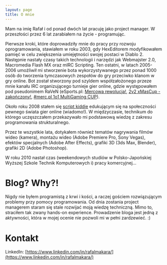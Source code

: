 ```yaml
---
layout: page
title: O mnie
---
```


Mam na imię Rafał i od ponad dwóch lat pracuję jako project manager. W przeszłości przez 6 lat zarabiałem na życie - programując.

Pierwsze kroki, które doprowadziły mnie do pracy przy rozwoju oprogramowania, stawiałem w roku 2003, gdy HexEditorem modyfikowałem pamięć w celu zwiększenia umiejętności swojej postaci w Diablo 2. Następnie nastały czasy takich technologii i narzędzi jak Webmajster 2.0, Macromedia Flash MX oraz mIRC Scripting. Ten ostatni, w latach 2005-2006 umożliwił mi stworzenie bota wykorzystywanego przez ponad 1000 osób do tworzenia tymczasowych zespołów do gry przeciwko klanom w gry online. Bot został stworzony pod szyldem współzałożonego przeze mnie kanału IRC organizującego turnieje gier online, gdzie występowałem pod pseudonimem RaVeN (eSports.pl: [Mercowa rewolucja!](http://www.esports.pl/news/mercowa-rewolucja/11533/strona/1/kom), [2v2 xMasCup - zakończony!](http://www.esports.pl/news/2v2-xmascup---zakonczony/11893/strona/1/kom), [#merc.pl 1o1 MultiGaming CUP](http://www.esports.pl/news/mercpl-1o1-multigaming-cup/12559/strona/1/kom)).

Około roku 2008 stałem się [script kiddie](https://pl.wikipedia.org/wiki/Script_kiddie) edukującym się na społeczności pewnego świata gier online (wiadomo!). W międzyczasie, technikum do którego uczęszczałem przekazywało mi podstawową wiedzę z zakresu programowania strukturalnego.

Przez te wszystkie lata, dotykałem również tematów nagrywania filmów wideo (kamera), montażu wideo (Adobe Premiere Pro, Sony Vegas), efektów specjalnych (Adobe After Effects), grafiki 3D (3ds Max, Blender), grafiki 2D (Adobe Photoshop).

W roku 2010 nastał czas (weekendowych studiów w Polsko-Japońskiej Wyższej Szkole Technik Komputerowych i) pracy komercyjnej…

# Blog? Why?!

Nigdy nie byłem programistą z krwi i kości, a raczej gościem rozwiązującym problemy przy pomocy programowania. Od dnia zostania project managerem staram się stale rozwijać moją wiedzę techniczną. Mimo to, straciłem tak zwany hands-on experience. Prowadzenie bloga jest jedną z aktywności, która w mojej ocenie nie pozwoli mi w pełni zardzewieć. :)

# Kontakt

LinkedIn: [https://www.linkedin.com/in/rafalmakara/](https://www.linkedin.com/in/rafalmakara/)
